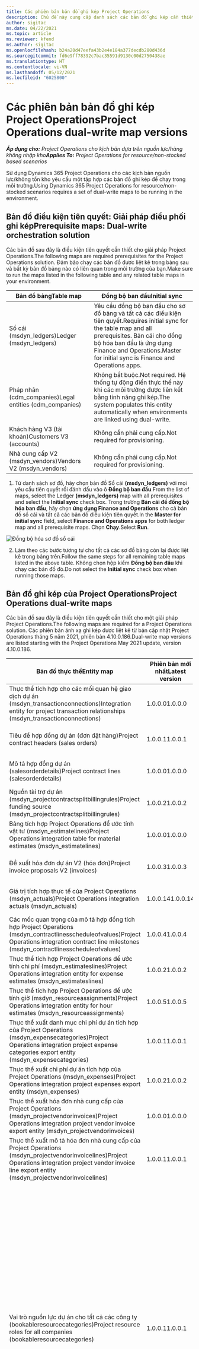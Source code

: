 ```yaml
---
title: Các phiên bản bản đồ ghi kép Project Operations
description: Chủ đề này cung cấp danh sách các bản đồ ghi kép cần thiết cho Dynamics 365 Project Operations.
author: sigitac
ms.date: 04/22/2021
ms.topic: article
ms.reviewer: kfend
ms.author: sigitac
ms.openlocfilehash: b24a20d47eefa43b2e4e184a377decdb280d436d
ms.sourcegitcommit: fd6e9ff78392c7bac35591d9130c00d2750438ae
ms.translationtype: HT
ms.contentlocale: vi-VN
ms.lasthandoff: 05/12/2021
ms.locfileid: "6025800"
---
```

# <a name="project-operations-dual-write-map-versions"></a><span data-ttu-id="79598-103">Các phiên bản bản đồ ghi kép Project Operations</span><span class="sxs-lookup"><span data-stu-id="79598-103">Project Operations dual-write map versions</span></span>

<span data-ttu-id="79598-104">_**Áp dụng cho:** Project Operations cho kịch bản dựa trên nguồn lực/hàng không nhập kho_</span><span class="sxs-lookup"><span data-stu-id="79598-104">_**Applies To:** Project Operations for resource/non-stocked based scenarios_</span></span>

<span data-ttu-id="79598-105">Sử dụng Dynamics 365 Project Operations cho các kịch bản nguồn lực/không tồn kho yêu cầu một tập hợp các bản đồ ghi kép để chạy trong môi trường.</span><span class="sxs-lookup"><span data-stu-id="79598-105">Using Dynamics 365 Project Operations for resource/non-stocked scenarios requires a set of dual-write maps to be running in the environment.</span></span> 

## <a name="prerequisite-maps-dual-write-orchestration-solution"></a><span data-ttu-id="79598-106">Bản đồ điều kiện tiên quyết: Giải pháp điều phối ghi kép</span><span class="sxs-lookup"><span data-stu-id="79598-106">Prerequisite maps: Dual-write orchestration solution</span></span>

<span data-ttu-id="79598-107">Các bản đồ sau đây là điều kiện tiên quyết cần thiết cho giải pháp Project Operations.</span><span class="sxs-lookup"><span data-stu-id="79598-107">The following maps are required prerequisites for the Project Operations solution.</span></span> <span data-ttu-id="79598-108">Đảm bảo chạy các bản đồ được liệt kê trong bảng sau và bất kỳ bản đồ bảng nào có liên quan trong môi trường của bạn.</span><span class="sxs-lookup"><span data-stu-id="79598-108">Make sure to run the maps listed in the following table and any related table maps in your environment.</span></span>

| <span data-ttu-id="79598-109">Bản đồ bảng</span><span class="sxs-lookup"><span data-stu-id="79598-109">Table map</span></span> | <span data-ttu-id="79598-110">Đồng bộ ban đầu</span><span class="sxs-lookup"><span data-stu-id="79598-110">Initial sync</span></span> |
| --- | --- |
| <span data-ttu-id="79598-111">Sổ cái (msdyn_ledgers)</span><span class="sxs-lookup"><span data-stu-id="79598-111">Ledger (msdyn_ledgers)</span></span> | <span data-ttu-id="79598-112">Yêu cầu đồng bộ ban đầu cho sơ đồ bảng và tất cả các điều kiện tiên quyết.</span><span class="sxs-lookup"><span data-stu-id="79598-112">Requires initial sync for the table map and all prerequisites.</span></span> <span data-ttu-id="79598-113">Bản cái cho đồng bộ hóa ban đầu là ứng dụng Finance and Operations.</span><span class="sxs-lookup"><span data-stu-id="79598-113">Master for initial sync is Finance and Operations apps.</span></span> |
| <span data-ttu-id="79598-114">Pháp nhân (cdm_companies)</span><span class="sxs-lookup"><span data-stu-id="79598-114">Legal entities (cdm_companies)</span></span> | <span data-ttu-id="79598-115">Không bắt buộc.</span><span class="sxs-lookup"><span data-stu-id="79598-115">Not required.</span></span> <span data-ttu-id="79598-116">Hệ thống tự động điền thực thể này khi các môi trường được liên kết bằng tính năng ghi kép.</span><span class="sxs-lookup"><span data-stu-id="79598-116">The system populates this entity automatically when environments are linked using dual-write.</span></span> |
| <span data-ttu-id="79598-117">Khách hàng V3 (tài khoản)</span><span class="sxs-lookup"><span data-stu-id="79598-117">Customers V3 (accounts)</span></span> | <span data-ttu-id="79598-118">Không cần phải cung cấp.</span><span class="sxs-lookup"><span data-stu-id="79598-118">Not required for provisioning.</span></span> |
| <span data-ttu-id="79598-119">Nhà cung cấp V2 (msdyn_vendors)</span><span class="sxs-lookup"><span data-stu-id="79598-119">Vendors V2 (msdyn_vendors)</span></span> | <span data-ttu-id="79598-120">Không cần phải cung cấp.</span><span class="sxs-lookup"><span data-stu-id="79598-120">Not required for provisioning.</span></span> |

1. <span data-ttu-id="79598-121">Từ danh sách sơ đồ, hãy chọn bản đồ Sổ cái **(msdyn\_ledgers)** với mọi yêu cầu tiên quyết rồi đánh dấu vào ô **Đồng bộ ban đầu**.</span><span class="sxs-lookup"><span data-stu-id="79598-121">From the list of maps, select the Ledger **(msdyn\_ledgers)** map with all prerequisites and select the **Initial sync** check box.</span></span> <span data-ttu-id="79598-122">Trong trường **Bản cái để đồng bộ hóa ban đầu**, hãy chọn **ứng dụng Finance and Operations** cho cả bản đồ sổ cái và tất cả các bản đồ điều kiện tiên quyết.</span><span class="sxs-lookup"><span data-stu-id="79598-122">In the **Master for initial sync** field, select **Finance and Operations apps** for both ledger map and all prerequisite maps.</span></span> <span data-ttu-id="79598-123">Chọn **Chạy**.</span><span class="sxs-lookup"><span data-stu-id="79598-123">Select **Run**.</span></span>

![Đồng bộ hóa sơ đồ sổ cái](media/DW6.png)

2. <span data-ttu-id="79598-125">Làm theo các bước tương tự cho tất cả các sơ đồ bảng còn lại được liệt kê trong bảng trên.</span><span class="sxs-lookup"><span data-stu-id="79598-125">Follow the same steps for all remaining table maps listed in the above table.</span></span> <span data-ttu-id="79598-126">Không chọn hộp kiểm **Đồng bộ ban đầu** khi chạy các bản đồ đó.</span><span class="sxs-lookup"><span data-stu-id="79598-126">Do not select the **Initial sync** check box when running those maps.</span></span>

## <a name="project-operations-dual-write-maps"></a><span data-ttu-id="79598-127">Bản đồ ghi kép của Project Operations</span><span class="sxs-lookup"><span data-stu-id="79598-127">Project Operations dual-write maps</span></span>

<span data-ttu-id="79598-128">Các bản đồ sau đây là điều kiện tiên quyết cần thiết cho một giải pháp Project Operations.</span><span class="sxs-lookup"><span data-stu-id="79598-128">The following maps are required for a Project Operations solution.</span></span> <span data-ttu-id="79598-129">Các phiên bản ánh xạ ghi kép được liệt kê từ bản cập nhật Project Operations tháng 5 năm 2021, phiên bản 4.10.0.186.</span><span class="sxs-lookup"><span data-stu-id="79598-129">Dual-write map versions are listed starting with the Project Operations May 2021 update, version 4.10.0.186.</span></span>

| <span data-ttu-id="79598-130">**Bản đồ thực thể**</span><span class="sxs-lookup"><span data-stu-id="79598-130">**Entity map**</span></span> | <span data-ttu-id="79598-131">**Phiên bản mới nhất**</span><span class="sxs-lookup"><span data-stu-id="79598-131">**Latest version**</span></span> | <span data-ttu-id="79598-132">**Đồng bộ ban đầu**</span><span class="sxs-lookup"><span data-stu-id="79598-132">**Initial sync**</span></span> |
| --- | --- | --- |
| <span data-ttu-id="79598-133">Thực thể tích hợp cho các mối quan hệ giao dịch dự án (msdyn\_transactionconnections)</span><span class="sxs-lookup"><span data-stu-id="79598-133">Integration entity for project transaction relationships (msdyn\_transactionconnections)</span></span> | <span data-ttu-id="79598-134">1.0.0.0</span><span class="sxs-lookup"><span data-stu-id="79598-134">1.0.0.0</span></span> | <span data-ttu-id="79598-135">Không cần phải cung cấp.</span><span class="sxs-lookup"><span data-stu-id="79598-135">Not required for provisioning.</span></span> |
| <span data-ttu-id="79598-136">Tiêu đề hợp đồng dự án (đơn đặt hàng)</span><span class="sxs-lookup"><span data-stu-id="79598-136">Project contract headers (sales orders)</span></span> | <span data-ttu-id="79598-137">1.0.0.1</span><span class="sxs-lookup"><span data-stu-id="79598-137">1.0.0.1</span></span> | <span data-ttu-id="79598-138">Không cần phải cung cấp.</span><span class="sxs-lookup"><span data-stu-id="79598-138">Not required for provisioning.</span></span> |
| <span data-ttu-id="79598-139">Mô tả hợp đồng dự án (salesorderdetails)</span><span class="sxs-lookup"><span data-stu-id="79598-139">Project contract lines (salesorderdetails)</span></span> | <span data-ttu-id="79598-140">1.0.0.0</span><span class="sxs-lookup"><span data-stu-id="79598-140">1.0.0.0</span></span> | <span data-ttu-id="79598-141">Không cần phải cung cấp.</span><span class="sxs-lookup"><span data-stu-id="79598-141">Not required for provisioning.</span></span> |
| <span data-ttu-id="79598-142">Nguồn tài trợ dự án (msdyn_projectcontractsplitbillingrules)</span><span class="sxs-lookup"><span data-stu-id="79598-142">Project funding source (msdyn_projectcontractsplitbillingrules)</span></span> | <span data-ttu-id="79598-143">1.0.0.2</span><span class="sxs-lookup"><span data-stu-id="79598-143">1.0.0.2</span></span> | <span data-ttu-id="79598-144">Không cần phải cung cấp.</span><span class="sxs-lookup"><span data-stu-id="79598-144">Not required for provisioning.</span></span> |
| <span data-ttu-id="79598-145">Bảng tích hợp Project Operations để ước tính vật tư (msdyn\_estimatelines)</span><span class="sxs-lookup"><span data-stu-id="79598-145">Project Operations integration table for material estimates (msdyn\_estimatelines)</span></span> | <span data-ttu-id="79598-146">1.0.0.0</span><span class="sxs-lookup"><span data-stu-id="79598-146">1.0.0.0</span></span> | <span data-ttu-id="79598-147">Không cần phải cung cấp.</span><span class="sxs-lookup"><span data-stu-id="79598-147">Not required for provisioning.</span></span> |
| <span data-ttu-id="79598-148">Đề xuất hóa đơn dự án V2 (hóa đơn)</span><span class="sxs-lookup"><span data-stu-id="79598-148">Project invoice proposals V2 (invoices)</span></span> | <span data-ttu-id="79598-149">1.0.0.3</span><span class="sxs-lookup"><span data-stu-id="79598-149">1.0.0.3</span></span> | <span data-ttu-id="79598-150">Không cần phải cung cấp.</span><span class="sxs-lookup"><span data-stu-id="79598-150">Not required for provisioning.</span></span> |
| <span data-ttu-id="79598-151">Giá trị tích hợp thực tế của Project Operations (msdyn_actuals)</span><span class="sxs-lookup"><span data-stu-id="79598-151">Project Operations integration actuals (msdyn_actuals)</span></span> | <span data-ttu-id="79598-152">1.0.0.14</span><span class="sxs-lookup"><span data-stu-id="79598-152">1.0.0.14</span></span> | <span data-ttu-id="79598-153">Không cần phải cung cấp.</span><span class="sxs-lookup"><span data-stu-id="79598-153">Not required for provisioning.</span></span> |
| <span data-ttu-id="79598-154">Các mốc quan trọng của mô tả hợp đồng tích hợp Project Operations (msdyn_contractlinesscheduleofvalues)</span><span class="sxs-lookup"><span data-stu-id="79598-154">Project Operations integration contract line milestones (msdyn_contractlinesscheduleofvalues)</span></span> | <span data-ttu-id="79598-155">1.0.0.4</span><span class="sxs-lookup"><span data-stu-id="79598-155">1.0.0.4</span></span> | <span data-ttu-id="79598-156">Không cần phải cung cấp.</span><span class="sxs-lookup"><span data-stu-id="79598-156">Not required for provisioning.</span></span> |
| <span data-ttu-id="79598-157">Thực thể tích hợp Project Operations để ước tính chi phí (msdyn_estimateslines)</span><span class="sxs-lookup"><span data-stu-id="79598-157">Project Operations integration entity for expense estimates (msdyn_estimateslines)</span></span> | <span data-ttu-id="79598-158">1.0.0.2</span><span class="sxs-lookup"><span data-stu-id="79598-158">1.0.0.2</span></span> | <span data-ttu-id="79598-159">Không cần phải cung cấp.</span><span class="sxs-lookup"><span data-stu-id="79598-159">Not required for provisioning.</span></span> |
| <span data-ttu-id="79598-160">Thực thể tích hợp Project Operations để ước tính giờ (msdyn_resourceassignments)</span><span class="sxs-lookup"><span data-stu-id="79598-160">Project Operations integration entity for hour estimates (msdyn_resourceassignments)</span></span> | <span data-ttu-id="79598-161">1.0.0.5</span><span class="sxs-lookup"><span data-stu-id="79598-161">1.0.0.5</span></span> | <span data-ttu-id="79598-162">Không cần phải cung cấp.</span><span class="sxs-lookup"><span data-stu-id="79598-162">Not required for provisioning.</span></span> |
| <span data-ttu-id="79598-163">Thực thể xuất danh mục chi phí dự án tích hợp của Project Operations (msdyn_expensecategories)</span><span class="sxs-lookup"><span data-stu-id="79598-163">Project Operations integration project expense categories export entity (msdyn_expensecategories)</span></span> | <span data-ttu-id="79598-164">1.0.0.1</span><span class="sxs-lookup"><span data-stu-id="79598-164">1.0.0.1</span></span> | <span data-ttu-id="79598-165">Không cần phải cung cấp.</span><span class="sxs-lookup"><span data-stu-id="79598-165">Not required for provisioning.</span></span> |
| <span data-ttu-id="79598-166">Thực thể xuất chi phí dự án tích hợp của Project Operations (msdyn_expenses)</span><span class="sxs-lookup"><span data-stu-id="79598-166">Project Operations integration project expenses export entity (msdyn_expenses)</span></span> | <span data-ttu-id="79598-167">1.0.0.2</span><span class="sxs-lookup"><span data-stu-id="79598-167">1.0.0.2</span></span> | <span data-ttu-id="79598-168">Không cần phải cung cấp.</span><span class="sxs-lookup"><span data-stu-id="79598-168">Not required for provisioning.</span></span> |
| <span data-ttu-id="79598-169">Thực thể xuất hóa đơn nhà cung cấp của Project Operations (msdyn_projectvendorinvoices)</span><span class="sxs-lookup"><span data-stu-id="79598-169">Project Operations integration project vendor invoice export entity (msdyn_projectvendorinvoices)</span></span> | <span data-ttu-id="79598-170">1.0.0.0</span><span class="sxs-lookup"><span data-stu-id="79598-170">1.0.0.0</span></span> | <span data-ttu-id="79598-171">Không cần phải cung cấp.</span><span class="sxs-lookup"><span data-stu-id="79598-171">Not required for provisioning.</span></span> |
| <span data-ttu-id="79598-172">Thực thể xuất mô tả hóa đơn nhà cung cấp của Project Operations (msdyn_projectvendorinvoicelines)</span><span class="sxs-lookup"><span data-stu-id="79598-172">Project Operations integration project vendor invoice line export entity (msdyn_projectvendorinvoicelines)</span></span> | <span data-ttu-id="79598-173">1.0.0.1</span><span class="sxs-lookup"><span data-stu-id="79598-173">1.0.0.1</span></span> | <span data-ttu-id="79598-174">Không cần phải cung cấp.</span><span class="sxs-lookup"><span data-stu-id="79598-174">Not required for provisioning.</span></span> |
| <span data-ttu-id="79598-175">Vai trò nguồn lực dự án cho tất cả các công ty (bookableresourcecategories)</span><span class="sxs-lookup"><span data-stu-id="79598-175">Project resource roles for all companies (bookableresourcecategories)</span></span> | <span data-ttu-id="79598-176">1.0.0.1</span><span class="sxs-lookup"><span data-stu-id="79598-176">1.0.0.1</span></span> | <span data-ttu-id="79598-177">Yêu cầu đồng bộ hóa ban đầu cho sơ đồ bảng để đồng bộ hóa vai trò nguồn lực của Người quản lý dự án và thành viên Nhóm được điền trong môi trường Dynamics 365 Dataverse trong quá trình cung cấp.</span><span class="sxs-lookup"><span data-stu-id="79598-177">Requires an initial sync for the table map to synchronize the Project Manager and Team member resource roles that are populated in the Dynamics 365 Dataverse environment during provisioning.</span></span> <span data-ttu-id="79598-178">Dataverse là nguồn chính cho quá trình đồng bộ hóa ban đầu.</span><span class="sxs-lookup"><span data-stu-id="79598-178">Dataverse is the main source for the initial synchronization.</span></span> |
| <span data-ttu-id="79598-179">Nhiệm vụ dự án (msdyn_projecttasks)</span><span class="sxs-lookup"><span data-stu-id="79598-179">Project tasks (msdyn_projecttasks)</span></span> | <span data-ttu-id="79598-180">1.0.0.4</span><span class="sxs-lookup"><span data-stu-id="79598-180">1.0.0.4</span></span> | <span data-ttu-id="79598-181">Không cần phải cung cấp.</span><span class="sxs-lookup"><span data-stu-id="79598-181">Not required for provisioning.</span></span> |
| <span data-ttu-id="79598-182">Danh mục giao dịch dự án (msdyn_transactioncategories)</span><span class="sxs-lookup"><span data-stu-id="79598-182">Project transaction categories (msdyn_transactioncategories)</span></span> | <span data-ttu-id="79598-183">1.0.0.0</span><span class="sxs-lookup"><span data-stu-id="79598-183">1.0.0.0</span></span> | <span data-ttu-id="79598-184">Không cần phải cung cấp.</span><span class="sxs-lookup"><span data-stu-id="79598-184">Not required for provisioning.</span></span> |
| <span data-ttu-id="79598-185">Dự án V2 (msdyn_projects)</span><span class="sxs-lookup"><span data-stu-id="79598-185">Projects V2 (msdyn_projects)</span></span> | <span data-ttu-id="79598-186">1.0.0.2</span><span class="sxs-lookup"><span data-stu-id="79598-186">1.0.0.2</span></span> | <span data-ttu-id="79598-187">Không cần phải cung cấp.</span><span class="sxs-lookup"><span data-stu-id="79598-187">Not required for provisioning.</span></span> |

<span data-ttu-id="79598-188">Hoàn thành các bước sau để chạy các bản đồ được liệt kê.</span><span class="sxs-lookup"><span data-stu-id="79598-188">Complete the following steps to run the listed maps.</span></span>

1. <span data-ttu-id="79598-189">Bật các vai trò nguồn lực Dự án cho bản đồ bảng **tất cả các công ty (bookableresourcecategories)** vì bản đồ này yêu cầu đồng bộ ban đầu. Trong trường **Bản cái cho đồng bộ hóa ban đầu**, hãy chọn **Common data service**.</span><span class="sxs-lookup"><span data-stu-id="79598-189">Enable the Project resource roles for **all companies (bookableresourcecategories)** table map as this map requires the initial sync. In the **Master for initial sync** field, select **Common data service**.</span></span> 

 ![Đồng bộ hóa bản đồ vai trò nguồn lực](media/6ResourceInitialSync.jpg)

 <span data-ttu-id="79598-191">Chờ đến khi trạng thái của bản đồ là **Đang chạy** trước khi bạn chuyển sang bước tiếp theo.</span><span class="sxs-lookup"><span data-stu-id="79598-191">Wait until the status of the map is **Running** before you move to the next step.</span></span>

2. <span data-ttu-id="79598-192">Chọn tất cả các bản đồ cần thiết còn lại.</span><span class="sxs-lookup"><span data-stu-id="79598-192">Select all of the remaining required maps.</span></span> <span data-ttu-id="79598-193">Bạn có thể lọc bản đồ trong danh sách bản đồ ghi kép bằng cách sử dụng từ khóa **Dự án** trong thanh tìm kiếm ở góc trên bên phải.</span><span class="sxs-lookup"><span data-stu-id="79598-193">You can filter them in the dual-write map list using the keyword, **Project** in search in the upper-right corner.</span></span> <span data-ttu-id="79598-194">Bạn có thể chọn nhiều bản đồ rồi chạy.</span><span class="sxs-lookup"><span data-stu-id="79598-194">You can multi-select all maps and then run.</span></span> <span data-ttu-id="79598-195">Để biết thêm thông tin, hãy xem [Quản lý nhiều bản đồ bảng](/dynamics365/fin-ops-core/dev-itpro/data-entities/dual-write/multiple-entity-maps).</span><span class="sxs-lookup"><span data-stu-id="79598-195">For more information, see [Manage multiple table maps](/dynamics365/fin-ops-core/dev-itpro/data-entities/dual-write/multiple-entity-maps).</span></span> <span data-ttu-id="79598-196">Đảm bảo kích hoạt và chạy các bản đồ thực thể liên quan.</span><span class="sxs-lookup"><span data-stu-id="79598-196">Make sure to also enable and run related entity maps.</span></span>

### <a name="project-operations-dual-write-map-versions"></a><span data-ttu-id="79598-197">Các phiên bản bản đồ ghi kép Project Operations</span><span class="sxs-lookup"><span data-stu-id="79598-197">Project Operations dual-write map versions</span></span>

<span data-ttu-id="79598-198">Luôn chạy phiên bản bản đồ mới nhất trong môi trường của bạn.</span><span class="sxs-lookup"><span data-stu-id="79598-198">Always run the latest version of the map in your environment.</span></span> <span data-ttu-id="79598-199">Một số tính năng và chức năng nhất định có thể không hoạt động chính xác nếu tồn tại bất kỳ điều kiện nào sau đây:</span><span class="sxs-lookup"><span data-stu-id="79598-199">Certain features and capabilities might not work correctly if any of the following conditions exist:</span></span>

- <span data-ttu-id="79598-200">Bản đồ chưa được kích hoạt.</span><span class="sxs-lookup"><span data-stu-id="79598-200">A map isn't activated.</span></span>
- <span data-ttu-id="79598-201">Phiên bản mới nhất của bản đồ chưa được kích hoạt.</span><span class="sxs-lookup"><span data-stu-id="79598-201">The latest version of the map isn't activated.</span></span> 
- <span data-ttu-id="79598-202">Bản đồ bảng có liên quan không được kích hoạt.</span><span class="sxs-lookup"><span data-stu-id="79598-202">Related table maps aren't activated.</span></span>

<span data-ttu-id="79598-203">Bạn có thể xem phiên bản hiện hoạt của bản đồ trong cột **Phiên bản** trên trang **Ghi kép**.</span><span class="sxs-lookup"><span data-stu-id="79598-203">You can view the active version of the map in the **Version** column on the **Dual-write** page.</span></span> <span data-ttu-id="79598-204">Bạn có thể kích hoạt phiên bản mới của bản đồ bằng cách chọn **Phiên bản bản đồ bảng**, chọn phiên bản mới nhất rồi lưu phiên bản đã chọn.</span><span class="sxs-lookup"><span data-stu-id="79598-204">You can activate a new version of the map by selecting **Table map versions**, selecting the latest version, and then saving the selected version.</span></span> <span data-ttu-id="79598-205">Nếu đã tùy chỉnh sơ đồ bảng có sẵn, bạn sẽ cần áp dụng lại các thay đổi.</span><span class="sxs-lookup"><span data-stu-id="79598-205">If you have customized an out-of-the-box table map, you will need reapply the changes.</span></span> <span data-ttu-id="79598-206">Để biết thêm thông tin, hãy xem [Quản lý vòng đời áp dụng](/dynamics365/fin-ops-core/dev-itpro/data-entities/dual-write/app-lifecycle-management).</span><span class="sxs-lookup"><span data-stu-id="79598-206">For more information, see [Application lifecycle management](/dynamics365/fin-ops-core/dev-itpro/data-entities/dual-write/app-lifecycle-management).</span></span>

